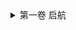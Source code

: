 <details>
<summary>第一卷 启航</summary>
<table>
<tr>
<td><a href='./01-001.md'>第一节 虫洞降临</a></td><td><a href='./01-002.md'>第二节 文总的野望</a></td><td><a href='./01-003.md'>第三节 掘金－高举之惑</a></td>
</tr>
<tr>
<td><a href='./01-004.md'>第四节 掘金－澳洲海商</a></td><td><a href='./01-005.md'>第五节 神话的破灭</a></td><td><a href='./01-006.md'>第六节 克拉克瓷（一）</a></td>
</tr>
</table>
</details>
